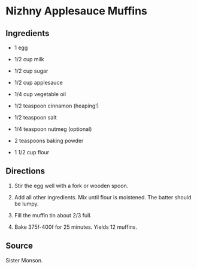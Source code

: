 Nizhny Applesauce Muffins
=========================


Ingredients
-----------

* 1 egg

* 1/2 cup milk

* 1/2 cup sugar

* 1/2 cup applesauce

* 1/4 cup vegetable oil

* 1/2 teaspoon cinnamon (heaping!)

* 1/2 teaspoon salt

* 1/4 teaspoon nutmeg (optional)

* 2 teaspoons baking powder

* 1 1/2 cup flour


Directions
----------

1) Stir the egg well with a fork or wooden spoon.

2) Add all other ingredients. Mix until flour is moistened. The batter should be lumpy.

3) Fill the muffin tin about 2/3 full.

4) Bake 375f-400f for 25 minutes. Yields 12 muffins.


Source
------

Sister Monson.
